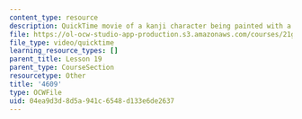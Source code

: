```yaml
---
content_type: resource
description: QuickTime movie of a kanji character being painted with a brush.
file: https://ol-ocw-studio-app-production.s3.amazonaws.com/courses/21g-504-japanese-iv-spring-2009/04ea9d3d8d5a941c6548d133e6de2637_4609.mov
file_type: video/quicktime
learning_resource_types: []
parent_title: Lesson 19
parent_type: CourseSection
resourcetype: Other
title: '4609'
type: OCWFile
uid: 04ea9d3d-8d5a-941c-6548-d133e6de2637
---
```

